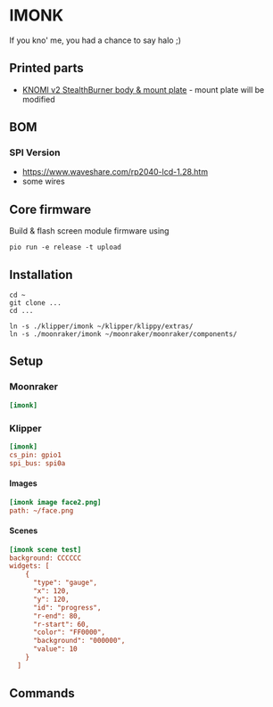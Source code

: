 # IMONK

If you kno' me, you had a chance to say halo ;)

## Printed parts
* [KNOMI v2 StealthBurner body & mount plate](https://github.com/bigtreetech/KNOMI/tree/master/KNOMI2/STL) - mount plate will be modified

## BOM

### SPI Version
* https://www.waveshare.com/rp2040-lcd-1.28.htm
* some wires


## Core firmware
Build & flash screen module firmware using 
```
pio run -e release -t upload
```

## Installation
```
cd ~
git clone ...
cd ...

ln -s ./klipper/imonk ~/klipper/klippy/extras/
ln -s ./moonraker/imonk ~/moonraker/moonraker/components/
```

## Setup

### Moonraker
```ini
[imonk]
```

### Klipper
```ini
[imonk]
cs_pin: gpio1
spi_bus: spi0a
```

#### Images
```ini
[imonk image face2.png]
path: ~/face.png
```

#### Scenes
```ini
[imonk scene test]
background: CCCCCC
widgets: [
    {
      "type": "gauge",
      "x": 120,
      "y": 120,
      "id": "progress",
      "r-end": 80,
      "r-start": 60,
      "color": "FF0000",
      "background": "000000",
      "value": 10
    }
  ]
```

## Commands